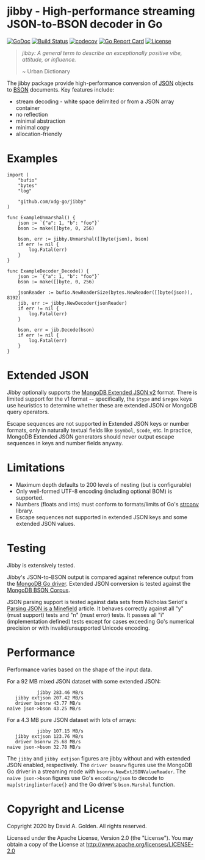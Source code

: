 # jibby - High-performance streaming JSON-to-BSON decoder in Go

[![GoDoc](https://godoc.org/github.com/xdg-go/jibby?status.svg)](https://godoc.org/github.com/xdg-go/jibby) [![Build Status](https://travis-ci.org/xdg-go/jibby.svg?branch=master)](https://travis-ci.org/xdg-go/jibby) [![codecov](https://codecov.io/gh/xdg-go/jibby/branch/master/graph/badge.svg)](https://codecov.io/gh/xdg-go/jibby) [![Go Report Card](https://goreportcard.com/badge/github.com/xdg-go/jibby)](https://goreportcard.com/report/github.com/xdg-go/jibby) [![License](https://img.shields.io/badge/License-Apache%202.0-blue.svg)](https://opensource.org/licenses/Apache-2.0)

> _jibby: A general term to describe an exceptionally positive vibe, attitude,
> or influence._
>
> ~ Urban Dictionary

The jibby package provide high-performance conversion of
[JSON](https://www.json.org/) objects to [BSON](http://bsonspec.org/)
documents.  Key features include:

* stream decoding - white space delimited or from a JSON array container
* no reflection
* minimal abstraction
* minimal copy
* allocation-friendly

# Examples

```
import (
	"bufio"
	"bytes"
	"log"

	"github.com/xdg-go/jibby"
)

func ExampleUnmarshal() {
	json := `{"a": 1, "b": "foo"}`
	bson := make([]byte, 0, 256)

	bson, err := jibby.Unmarshal([]byte(json), bson)
	if err != nil {
		log.Fatal(err)
	}
}

func ExampleDecoder_Decode() {
	json := `{"a": 1, "b": "foo"}`
	bson := make([]byte, 0, 256)

	jsonReader := bufio.NewReaderSize(bytes.NewReader([]byte(json)), 8192)
	jib, err := jibby.NewDecoder(jsonReader)
	if err != nil {
		log.Fatal(err)
	}

	bson, err = jib.Decode(bson)
	if err != nil {
		log.Fatal(err)
	}
}
```

# Extended JSON

Jibby optionally supports the [MongoDB Extended JSON
v2](https://docs.mongodb.com/manual/reference/mongodb-extended-json/index.html)
format.  There is limited support for the v1 format -- specifically, the
`$type` and `$regex` keys use heuristics to determine whether these are
extended JSON or MongoDB query operators.

Escape sequences are not supported in Extended JSON keys or number formats,
only in naturally textual fields like `$symbol`, `$code`, etc.  In practice,
MongoDB Extended JSON generators should never output escape sequences in keys
and number fields anyway.

# Limitations

* Maximum depth defaults to 200 levels of nesting (but is configurable)
* Only well-formed UTF-8 encoding (including optional BOM) is supported.
* Numbers (floats and ints) must conform to formats/limits of Go's
  [strconv](https://golang.org/pkg/strconv/) library.
* Escape sequences not supported in extended JSON keys and some extended JSON
  values.

# Testing

Jibby is extensively tested.

Jibby's JSON-to-BSON output is compared against reference output from the
[MongoDB Go driver](https://pkg.go.dev/go.mongodb.org/mongo-driver).  Extended
JSON conversion is tested against the [MongoDB BSON
Corpus](https://github.com/mongodb/specifications/tree/master/source/bson-corpus).

JSON parsing support is tested against data sets from Nicholas Seriot's
[Parsing JSON is a Minefield](http://seriot.ch/parsing_json.php) article.  It
behaves correctly against all "y" (must support) tests and "n" (must error) tests.
It passes all "i" (implementation defined) tests except for cases exceeding
Go's numerical precision or with invalid/unsupported Unicode encoding.

# Performance

Performance varies based on the shape of the input data.

For a 92 MB mixed JSON dataset with some extended JSON:
```
           jibby 283.46 MB/s
   jibby extjson 207.42 MB/s
   driver bsonrw 43.77 MB/s
naive json->bson 43.25 MB/s
```

For a 4.3 MB pure JSON dataset with lots of arrays:
```
           jibby 107.15 MB/s
   jibby extjson 123.76 MB/s
   driver bsonrw 25.68 MB/s
naive json->bson 32.78 MB/s
```

The `jibby` and `jibby extjson` figures are jibby without and with extended
JSON enabled, respectively.  The `driver bsonrw` figures use the MongoDB Go
driver in a streaming mode with `bsonrw.NewExtJSONValueReader`.  The `naive
json->bson` figures use Go's `encoding/json` to decode to
`map[string]interface{}` and the Go driver's `bson.Marshal` function.

# Copyright and License

Copyright 2020 by David A. Golden. All rights reserved.

Licensed under the Apache License, Version 2.0 (the "License").
You may obtain a copy of the License at http://www.apache.org/licenses/LICENSE-2.0
